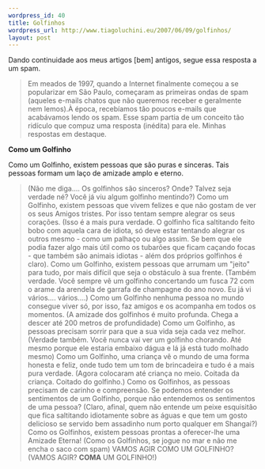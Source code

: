 ```yaml
--- 
wordpress_id: 40
title: Golfinhos
wordpress_url: http://www.tiagoluchini.eu/2007/06/09/golfinhos/
layout: post
---
```

Dando continuidade aos meus artigos \[bem\] antigos, segue essa resposta a um spam.

>Em meados de 1997, quando a Internet finalmente começou a se popularizar em São Paulo, começaram as primeiras ondas de spam (aqueles e-mails chatos que não queremos receber e geralmente nem lemos).À época, recebíamos tão poucos e-mails que acabávamos lendo os spam. Esse spam partia de um conceito tão ridículo que compuz uma resposta (inédita) para ele. Minhas respostas em destaque.

**Como um Golfinho**

Como um Golfinho, existem pessoas que são puras e sinceras. Tais pessoas formam um laço de amizade amplo e eterno.
> (Não me diga.... Os golfinhos são sinceros? Onde? Talvez seja verdade né? Você já viu algum golfinho mentindo?)
Como um Golfinho, existem pessoas que vivem felizes e que não gostam de ver os seus Amigos tristes. Por isso tentam sempre alegrar os seus corações.
> (Isso é a mais pura verdade. O golfinho fica saltitando feito bobo com aquela cara de idiota, só deve estar tentando alegrar os outros mesmo - como um palhaço ou algo assim. Se bem que ele podia fazer algo mais útil como os tubarões que ficam caçando focas - que também são animais idiotas - além dos próprios golfinhos é claro).
Como um Golfinho, existem pessoas que arrumam um "jeito" para tudo, por mais difícil que seja o obstáculo à sua frente.
> (Também verdade. Você sempre vê um golfinho concertando um fusca 72 com o arame da arendela de garrafa de champagne do ano novo. Eu já vi vários.... vários....)
Como um Golfinho nenhuma pessoa no mundo consegue viver só, por isso, faz amigos e os acompanha em todos os momentos.
> (A amizade dos golfinhos é muito profunda. Chega a descer até 200 metros de profundidade)
Como um Golfinho, as pessoas precisam sorrir para que a sua vida seja cada vez melhor.
> (Verdade também. Você nunca vai ver um golfinho chorando. Até mesmo porque ele estaria embaixo dágua e lá já está tudo molhado mesmo)
Como um Golfinho, uma criança vê o mundo de uma forma honesta e feliz, onde tudo tem um tom de brincadeira e tudo é a mais pura verdade.
> (Agora colocaram até criança no meio. Coitada da criança. Coitado do golfinho.)
Como os Golfinhos, as pessoas precisam de carinho e compreensão. Se podemos entender os sentimentos de um Golfinho, porque não entendemos os sentimentos de uma pessoa?
> (Claro, afinal, quem não entende um peixe esquisitão que fica saltitando idiotamente sobre as águas e que tem um gosto delicioso se servido bem assadinho num porto qualquer em Shangai?)
Como os Golfinhos, existem pessoas prontas a oferecer-lhe uma Amizade Eterna!
> (Como os Golfinhos, se jogue no mar e não me encha o saco com spam)
VAMOS AGIR COMO UM GOLFINHO?
> (VAMOS AGIR? **COMA** UM GOLFINHO!)

